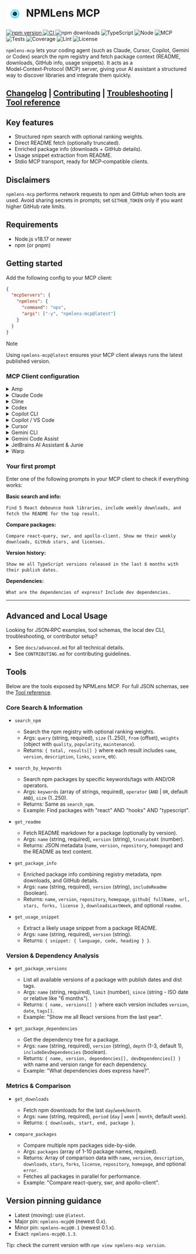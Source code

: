 <h1>
  <img src="images/npmlens-mcp-logo.svg" alt="NPMLens MCP Logo"
       width="48" height="48" style="vertical-align: middle;">
  NPMLens MCP
</h1>

<p>
  <a href="https://npmjs.org/package/npmlens-mcp">
    <img src="https://img.shields.io/npm/v/npmlens-mcp.svg"
         alt="npm version">
  </a>
  <a href="https://github.com/rakeshmenon/npmlens-mcp/actions/workflows/ci.yml">
    <img
      src="https://github.com/rakeshmenon/npmlens-mcp/actions/workflows/ci.yml/badge.svg"
      alt="CI">
  </a>
  <img src="https://img.shields.io/npm/dm/npmlens-mcp?logo=npm"
       alt="npm downloads">
  <img
    src="https://img.shields.io/badge/TypeScript-5.x-3178C6?logo=typescript&logoColor=white"
    alt="TypeScript">
  <img
    src="https://img.shields.io/badge/Node-%3E%3D18.17-339933?logo=node.js&logoColor=white"
    alt="Node">
  <img src="https://img.shields.io/badge/MCP-Server-6E56CF" alt="MCP">
  <img
    src="https://img.shields.io/badge/tests-Vitest-729B1B?logo=vitest&logoColor=white"
    alt="Tests">
  <img src="https://img.shields.io/badge/coverage-100%25-brightgreen"
       alt="Coverage">
  <img
    src="https://img.shields.io/badge/lint-ESLint-4B32C3?logo=eslint&logoColor=white"
    alt="Lint">
  <img src="https://img.shields.io/badge/license-MIT-blue" alt="License">
</p>

`npmlens-mcp` lets your coding agent (such as Claude, Cursor, Copilot,
Gemini or Codex) search the npm registry and fetch package context
(README, downloads, GitHub info, usage snippets). It acts as a
Model‑Context‑Protocol (MCP) server, giving your AI assistant a
structured way to discover libraries and integrate them quickly.

## [Changelog](https://github.com/rakeshmenon/npmlens-mcp/releases) | [Contributing](./CONTRIBUTING.md) | [Troubleshooting](./docs/advanced.md#troubleshooting) | [Tool reference](./docs/advanced.md#tool-schemas)

## Key features

- Structured npm search with optional ranking weights.
- Direct README fetch (optionally truncated).
- Enriched package info (downloads + GitHub details).
- Usage snippet extraction from README.
- Stdio MCP transport, ready for MCP‑compatible clients.

## Disclaimers

`npmlens-mcp` performs network requests to npm and GitHub when tools are
used. Avoid sharing secrets in prompts; set `GITHUB_TOKEN` only if you
want higher GitHub rate limits.

## Requirements

- Node.js v18.17 or newer
- npm (or pnpm)

## Getting started

Add the following config to your MCP client:

```json
{
  "mcpServers": {
    "npmlens": {
      "command": "npx",
      "args": ["-y", "npmlens-mcp@latest"]
    }
  }
}
```

> [!NOTE]
> Using `npmlens-mcp@latest` ensures your MCP client always runs the
> latest published version.

### MCP Client configuration

<details>
  <summary>Amp</summary>
  Follow the Amp docs and use the config provided above. You can also
  install via CLI:

```bash
amp mcp add npmlens -- npx npmlens-mcp@latest
```

</details>

<details>
  <summary>Claude Code</summary>
  Use the Claude Code CLI to add the NPMLens MCP server (see the Claude
  Code MCP guide):

```bash
claude mcp add npmlens npx npmlens-mcp@latest
```

</details>

<details>
  <summary>Cline</summary>
  Follow <https://docs.cline.bot/mcp/configuring-mcp-servers> and use the
  config provided above.
</details>

<details>
  <summary>Codex</summary>
  Use the Codex CLI to add the server:

```bash
codex mcp add npmlens -- npx npmlens-mcp@latest
```

</details>

<details>
  <summary>Copilot CLI</summary>

Start Copilot CLI:

```bash
copilot
```

Start the dialog to add a new MCP server by running:

```bash
/mcp add
```

Configure the following fields and press `CTRL+S` to save:

- **Server name:** `npmlens`
- **Server Type:** `Local`
- **Command:** `npx -y npmlens-mcp@latest`

</details>

<details>
  <summary>Copilot / VS Code</summary>
  Use the VS Code CLI:

```bash
code --add-mcp '{"name":"npmlens","command":"npx","args":["-y","npmlens-mcp@latest"]}'
```

</details>

<details>
  <summary>Cursor</summary>

Go to `Cursor Settings` -> `MCP` -> `New MCP Server`. Use the config provided above.

</details>

<details>
  <summary>Gemini CLI</summary>
  Install the NPMLens MCP server using the Gemini CLI.

**Project wide:**

```bash
gemini mcp add npmlens npx npmlens-mcp@latest
```

**Globally:**

```bash
gemini mcp add -s user npmlens npx npmlens-mcp@latest
```

Alternatively, follow the Gemini CLI MCP guide and use the standard
config from above.

</details>

<details>
  <summary>Gemini Code Assist</summary>
  Follow the provider guide to configure MCP servers and use the
  standard config from above.
</details>

<details>
  <summary>JetBrains AI Assistant & Junie</summary>

Go to `Settings | Tools | AI Assistant | Model Context Protocol (MCP)`
-> `Add`. Use the config provided above. Same for Junie under
`Settings | Tools | Junie | MCP Settings` -> `Add`.

</details>

<details>
  <summary>Warp</summary>

Go to `Settings | AI | Manage MCP Servers` -> `+ Add` and use the
config provided above.

</details>

### Your first prompt

Enter one of the following prompts in your MCP client to check if everything works:

**Basic search and info:**

```text
Find 5 React debounce hook libraries, include weekly downloads, and
fetch the README for the top result.
```

**Compare packages:**

```text
Compare react-query, swr, and apollo-client. Show me their weekly
downloads, GitHub stars, and licenses.
```

**Version history:**

```text
Show me all TypeScript versions released in the last 6 months with
their publish dates.
```

**Dependencies:**

```text
What are the dependencies of express? Include dev dependencies.
```

---

## Advanced and Local Usage

Looking for JSON‑RPC examples, tool schemas, the local dev CLI,
troubleshooting, or contributor setup?

- See `docs/advanced.md` for all technical details.
- See `CONTRIBUTING.md` for contributing guidelines.

## Tools

Below are the tools exposed by NPMLens MCP. For full JSON schemas, see
the [Tool reference](./docs/advanced.md#tool-schemas).

### Core Search & Information

- `search_npm`
  - Search the npm registry with optional ranking weights.
  - Args: `query` (string, required), `size` (1..250), `from` (offset),
    `weights` (object with `quality`, `popularity`, `maintenance`).
  - Returns: `{ total, results[] }` where each result includes `name`,
    `version`, `description`, `links`, `score`, etc.

- `search_by_keywords`
  - Search npm packages by specific keywords/tags with AND/OR operators.
  - Args: `keywords` (array of strings, required), `operator` (`AND` |
    `OR`, default `AND`), `size` (1..250).
  - Returns: Same as `search_npm`.
  - Example: Find packages with "react" AND "hooks" AND "typescript".

- `get_readme`
  - Fetch README markdown for a package (optionally by version).
  - Args: `name` (string, required), `version` (string), `truncateAt`
    (number).
  - Returns: JSON metadata (`name`, `version`, `repository`, `homepage`)
    and the README as text content.

- `get_package_info`
  - Enriched package info combining registry metadata, npm downloads,
    and GitHub details.
  - Args: `name` (string, required), `version` (string), `includeReadme`
    (boolean).
  - Returns: `name`, `version`, `repository`, `homepage`, `github{
    fullName, url, stars, forks, license }`, `downloadsLastWeek`, and
    optional `readme`.

- `get_usage_snippet`
  - Extract a likely usage snippet from a package README.
  - Args: `name` (string, required), `version` (string).
  - Returns: `{ snippet: { language, code, heading } }`.

### Version & Dependency Analysis

- `get_package_versions`
  - List all available versions of a package with publish dates and dist
    tags.
  - Args: `name` (string, required), `limit` (number), `since` (string -
    ISO date or relative like "6 months").
  - Returns: `{ name, versions[] }` where each version includes
    `version`, `date`, `tags[]`.
  - Example: "Show me all React versions from the last year".

- `get_package_dependencies`
  - Get the dependency tree for a package.
  - Args: `name` (string, required), `version` (string), `depth` (1-3,
    default 1), `includeDevDependencies` (boolean).
  - Returns: `{ name, version, dependencies[], devDependencies[] }` with
    name and version range for each dependency.
  - Example: "What dependencies does express have?".

### Metrics & Comparison

- `get_downloads`
  - Fetch npm downloads for the last `day`/`week`/`month`.
  - Args: `name` (string, required), `period` (`day` | `week` | `month`,
    default `week`).
  - Returns: `{ downloads, start, end, package }`.

- `compare_packages`
  - Compare multiple npm packages side-by-side.
  - Args: `packages` (array of 1-10 package names, required).
  - Returns: Array of comparison data with `name`, `version`,
    `description`, `downloads`, `stars`, `forks`, `license`,
    `repository`, `homepage`, and optional `error`.
  - Fetches all packages in parallel for performance.
  - Example: "Compare react-query, swr, and apollo-client".

## Version pinning guidance

- Latest (moving): use `@latest`.
- Major pin: `npmlens-mcp@0` (newest 0.x).
- Minor pin: `npmlens-mcp@0.1` (newest 0.1.x).
- Exact: `npmlens-mcp@0.1.3`.

Tip: check the current version with `npm view npmlens-mcp version`.
